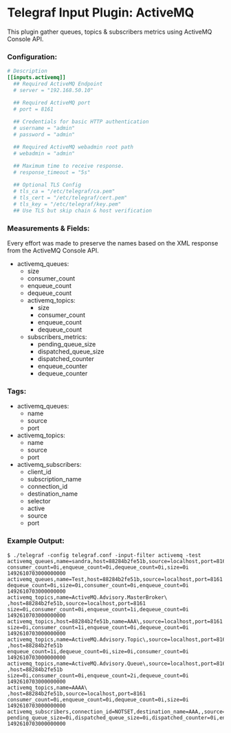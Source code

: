 # Telegraf Input Plugin: ActiveMQ

This plugin gather queues, topics & subscribers metrics using ActiveMQ Console API.

### Configuration:

```toml
# Description
[[inputs.activemq]]
  ## Required ActiveMQ Endpoint
  # server = "192.168.50.10"

  ## Required ActiveMQ port
  # port = 8161
  
  ## Credentials for basic HTTP authentication
  # username = "admin"
  # password = "admin"

  ## Required ActiveMQ webadmin root path
  # webadmin = "admin"

  ## Maximum time to receive response.
  # response_timeout = "5s"
  
  ## Optional TLS Config
  # tls_ca = "/etc/telegraf/ca.pem"
  # tls_cert = "/etc/telegraf/cert.pem"
  # tls_key = "/etc/telegraf/key.pem"
  ## Use TLS but skip chain & host verification
```

### Measurements & Fields:

Every effort was made to preserve the names based on the XML response from the ActiveMQ Console API.

- activemq_queues:
    - size
    - consumer_count
    - enqueue_count
    - dequeue_count
  - activemq_topics:
    - size
    - consumer_count
    - enqueue_count
    - dequeue_count
  - subscribers_metrics:
    - pending_queue_size
    - dispatched_queue_size
    - dispatched_counter
    - enqueue_counter
    - dequeue_counter

### Tags:

- activemq_queues:
    - name
    - source
    - port
- activemq_topics:
    - name
    - source
    - port
- activemq_subscribers:
    - client_id
    - subscription_name
    - connection_id
    - destination_name
    - selector
    - active
    - source
    - port

### Example Output:

```
$ ./telegraf -config telegraf.conf -input-filter activemq -test
activemq_queues,name=sandra,host=88284b2fe51b,source=localhost,port=8161 consumer_count=0i,enqueue_count=0i,dequeue_count=0i,size=0i 1492610703000000000
activemq_queues,name=Test,host=88284b2fe51b,source=localhost,port=8161 dequeue_count=0i,size=0i,consumer_count=0i,enqueue_count=0i 1492610703000000000
activemq_topics,name=ActiveMQ.Advisory.MasterBroker\ ,host=88284b2fe51b,source=localhost,port=8161 size=0i,consumer_count=0i,enqueue_count=1i,dequeue_count=0i 1492610703000000000
activemq_topics,host=88284b2fe51b,name=AAA\,source=localhost,port=8161  size=0i,consumer_count=1i,enqueue_count=0i,dequeue_count=0i 1492610703000000000
activemq_topics,name=ActiveMQ.Advisory.Topic\,source=localhost,port=8161 ,host=88284b2fe51b enqueue_count=1i,dequeue_count=0i,size=0i,consumer_count=0i 1492610703000000000
activemq_topics,name=ActiveMQ.Advisory.Queue\,source=localhost,port=8161 ,host=88284b2fe51b size=0i,consumer_count=0i,enqueue_count=2i,dequeue_count=0i 1492610703000000000
activemq_topics,name=AAAA\ ,host=88284b2fe51b,source=localhost,port=8161 consumer_count=0i,enqueue_count=0i,dequeue_count=0i,size=0i 1492610703000000000
activemq_subscribers,connection_id=NOTSET,destination_name=AAA,,source=localhost,port=8161,selector=AA,active=no,host=88284b2fe51b,client_id=AAA,subscription_name=AAA pending_queue_size=0i,dispatched_queue_size=0i,dispatched_counter=0i,enqueue_counter=0i,dequeue_counter=0i 1492610703000000000
```
